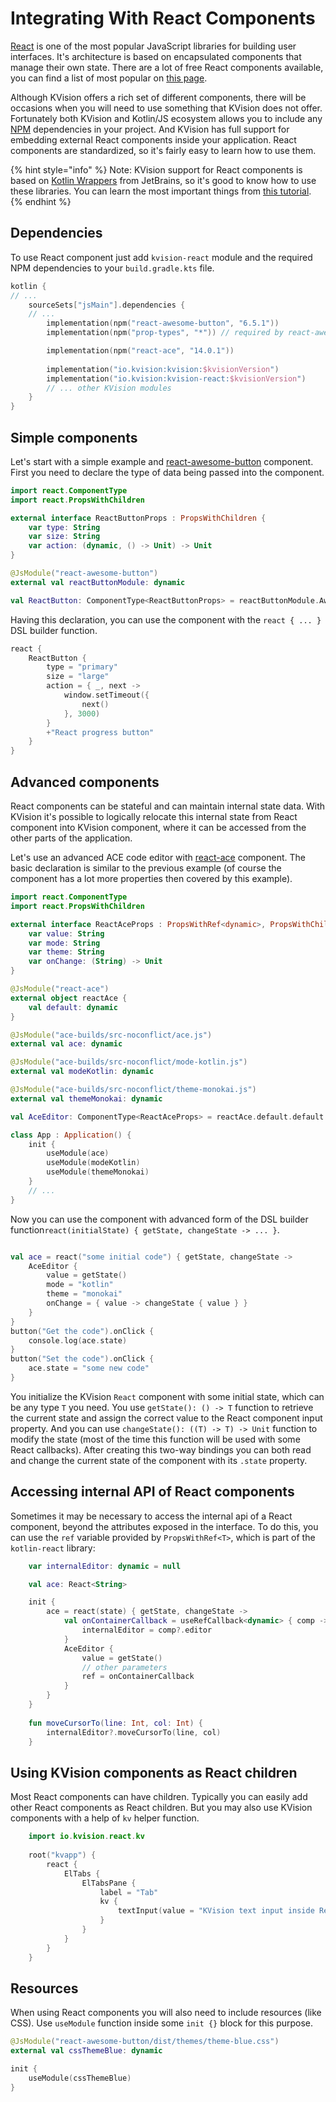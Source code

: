 # Integrating With React Components

[React](https://reactjs.org/) is one of the most popular JavaScript libraries for building user interfaces. It's architecture is based on encapsulated components that manage their own state. There are a lot of free React components available, you can find a list of most popular on [this page](https://github.com/brillout/awesome-react-components).&#x20;

Although KVision offers a rich set of different components, there will be occasions when you will need to use something that KVision does not offer. Fortunately both KVision and Kotlin/JS ecosystem allows you to include any [NPM](https://www.npmjs.com/) dependencies in your project. And KVision has full support for embedding external React components inside your application. React components are standardized, so it's fairly easy to learn how to use them.

{% hint style="info" %}
Note: KVision support for React components is based on [Kotlin Wrappers](https://github.com/JetBrains/kotlin-wrappers) from JetBrains, so it's good to know how to use these libraries. You can learn the most important things from [this tutorial](https://play.kotlinlang.org/hands-on/Building%20Web%20Applications%20with%20React%20and%20Kotlin%20JS/01_Introduction).&#x20;
{% endhint %}

## Dependencies

To use React component just add `kvision-react` module and the required NPM dependencies to your `build.gradle.kts` file.

```kotlin
kotlin {
// ...
    sourceSets["jsMain"].dependencies {
    // ...
        implementation(npm("react-awesome-button", "6.5.1"))
        implementation(npm("prop-types", "*")) // required by react-awesome-button

        implementation(npm("react-ace", "14.0.1"))
        
        implementation("io.kvision:kvision:$kvisionVersion")
        implementation("io.kvision:kvision-react:$kvisionVersion")
        // ... other KVision modules
    }
}

```

## Simple components

Let's start with a simple example and [react-awesome-button](https://www.npmjs.com/package/react-awesome-button) component. First you need to declare the type of data being passed into the component.

```kotlin
import react.ComponentType
import react.PropsWithChildren

external interface ReactButtonProps : PropsWithChildren {
    var type: String
    var size: String
    var action: (dynamic, () -> Unit) -> Unit
}

@JsModule("react-awesome-button")
external val reactButtonModule: dynamic

val ReactButton: ComponentType<ReactButtonProps> = reactButtonModule.AwesomeButtonProgress
```

&#x20;Having this declaration, you can use the component with the  `react { ... }` DSL builder function.

```kotlin
react {
    ReactButton {
        type = "primary"
        size = "large"
        action = { _, next ->
            window.setTimeout({
                next()
            }, 3000)
        }
        +"React progress button"
    }
}
```

## Advanced components

React components can be stateful and can maintain internal state data. With KVision it's possible to logically relocate this internal state from React component into KVision component, where it can be accessed from the other parts of the application.

Let's use an advanced ACE code editor with [react-ace](https://www.npmjs.com/package/react-ace) component. The basic declaration is similar to the previous example (of course the component has a lot more properties then covered by this example).

```kotlin
import react.ComponentType
import react.PropsWithChildren

external interface ReactAceProps : PropsWithRef<dynamic>, PropsWithChildren {
    var value: String
    var mode: String
    var theme: String
    var onChange: (String) -> Unit
}

@JsModule("react-ace")
external object reactAce {
    val default: dynamic
}

@JsModule("ace-builds/src-noconflict/ace.js")
external val ace: dynamic

@JsModule("ace-builds/src-noconflict/mode-kotlin.js")
external val modeKotlin: dynamic

@JsModule("ace-builds/src-noconflict/theme-monokai.js")
external val themeMonokai: dynamic

val AceEditor: ComponentType<ReactAceProps> = reactAce.default.default

class App : Application() {
    init {
        useModule(ace)
        useModule(modeKotlin)
        useModule(themeMonokai)
    }
    // ...
}
```

Now you can use the component with advanced form of the DSL builder function`react(initialState) { getState, changeState -> ... }`. &#x20;

```kotlin

val ace = react("some initial code") { getState, changeState ->
    AceEditor {
        value = getState()
        mode = "kotlin"
        theme = "monokai"
        onChange = { value -> changeState { value } }
    }
}
button("Get the code").onClick {
    console.log(ace.state)
}
button("Set the code").onClick {
    ace.state = "some new code"
}
```

You initialize the KVision `React` component with some initial state, which can be any type `T` you need. You use `getState(): () -> T` function to retrieve the current state and assign the correct value to the React component input property. And you can use `changeState(): ((T) -> T) -> Unit` function to modify the state (most of the time this function will be used with some React callbacks). After creating this two-way bindings you can both read and change the current state of the component with its `.state` property.

## Accessing internal API of React components

Sometimes it may be necessary to access the internal api of a React component, beyond the attributes exposed in the interface. To do this, you can use the `ref` variable provided by `PropsWithRef<T>`, which is part of the `kotlin-react` library:

```kotlin
    var internalEditor: dynamic = null

    val ace: React<String>

    init {
        ace = react(state) { getState, changeState ->
            val onContainerCallback = useRefCallback<dynamic> { comp ->
                internalEditor = comp?.editor
            }
            AceEditor {
                value = getState()
                // other parameters
                ref = onContainerCallback
            }
        }
    }
    
    fun moveCursorTo(line: Int, col: Int) {
        internalEditor?.moveCursorTo(line, col)
    }
```

## Using KVision components as React children

Most React components can have children. Typically you can easily add other React components as React children. But you may also use KVision components with a help of `kv` helper function.&#x20;

```kotlin
    import io.kvision.react.kv
    
    root("kvapp") {
        react {
            ElTabs {
                ElTabsPane {
                    label = "Tab"
                    kv {
                        textInput(value = "KVision text input inside React")
                    }
                }
            }
        }
    }
```

## Resources

When using React components you will also need to include resources (like CSS). Use `useModule` function inside some `init {}` block for this purpose.

```kotlin
@JsModule("react-awesome-button/dist/themes/theme-blue.css")
external val cssThemeBlue: dynamic

init {
    useModule(cssThemeBlue)
}
```
